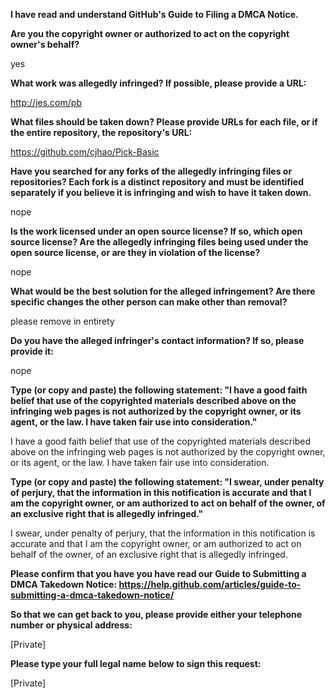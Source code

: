 __I have read and understand GitHub's Guide to Filing a DMCA Notice.__

__Are you the copyright owner or authorized to act on the copyright owner's behalf?__

yes

__What work was allegedly infringed? If possible, please provide a URL:__

http://jes.com/pb

__What files should be taken down? Please provide URLs for each file, or if the entire repository, the repository's URL:__

https://github.com/cjhao/Pick-Basic

__Have you searched for any forks of the allegedly infringing files or repositories? Each fork is a distinct repository and must be identified separately if you believe it is infringing and wish to have it taken down.__

nope

__Is the work licensed under an open source license? If so, which open source license? Are the allegedly infringing files being used under the open source license, or are they in violation of the license?__

nope

__What would be the best solution for the alleged infringement? Are there specific changes the other person can make other than removal?__

please remove in entirety

__Do you have the alleged infringer's contact information? If so, please provide it:__

nope

__Type (or copy and paste) the following statement: "I have a good faith belief that use of the copyrighted materials described above on the infringing web pages is not authorized by the copyright owner, or its agent, or the law. I have taken fair use into consideration."__

I have a good faith belief that use of the copyrighted materials described above on the infringing web pages is not authorized by the copyright owner, or its agent, or the law. I have taken fair use into consideration.

__Type (or copy and paste) the following statement: "I swear, under penalty of perjury, that the information in this notification is accurate and that I am the copyright owner, or am authorized to act on behalf of the owner, of an exclusive right that is allegedly infringed."__

I swear, under penalty of perjury, that the information in this notification is accurate and that I am the copyright owner, or am authorized to act on behalf of the owner, of an exclusive right that is allegedly infringed.

__Please confirm that you have you have read our Guide to Submitting a DMCA Takedown Notice: https://help.github.com/articles/guide-to-submitting-a-dmca-takedown-notice/__

__So that we can get back to you, please provide either your telephone number or physical address:__

[Private]

__Please type your full legal name below to sign this request:__

[Private]
